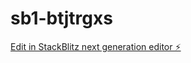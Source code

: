 # sb1-btjtrgxs

[Edit in StackBlitz next generation editor ⚡️](https://stackblitz.com/~/github.com/andyprosser10/sb1-btjtrgxs)